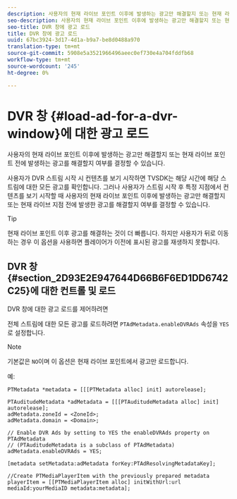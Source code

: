 ```yaml
---
description: 사용자의 현재 라이브 포인트 이후에 발생하는 광고만 해결할지 또는 현재 라이브 포인트 전에 발생하는 광고를 해결할지 여부를 결정할 수 있습니다.
seo-description: 사용자의 현재 라이브 포인트 이후에 발생하는 광고만 해결할지 또는 현재 라이브 포인트 전에 발생하는 광고를 해결할지 여부를 결정할 수 있습니다.
seo-title: DVR 창에 광고 로드
title: DVR 창에 광고 로드
uuid: 67bc3924-3d17-4d1a-b9a7-be8d0488a970
translation-type: tm+mt
source-git-commit: 5908e5a3521966496aeec0ef730e4a704fddfb68
workflow-type: tm+mt
source-wordcount: '245'
ht-degree: 0%

---
```



# DVR 창 {#load-ad-for-a-dvr-window}에 대한 광고 로드

사용자의 현재 라이브 포인트 이후에 발생하는 광고만 해결할지 또는 현재 라이브 포인트 전에 발생하는 광고를 해결할지 여부를 결정할 수 있습니다.

사용자가 DVR 스트림 시작 시 컨텐츠를 보기 시작하면 TVSDK는 해당 시간에 해당 스트림에 대한 모든 광고를 확인합니다. 그러나 사용자가 스트림 시작 후 특정 지점에서 컨텐츠를 보기 시작할 때 사용자의 현재 라이브 포인트 이후에 발생하는 광고만 해결할지 또는 현재 라이브 지점 전에 발생한 광고를 해결할지 여부를 결정할 수 있습니다.

>[!TIP]
>
>현재 라이브 포인트 이후 광고를 해결하는 것이 더 빠릅니다. 하지만 사용자가 뒤로 이동하는 경우 이 옵션을 사용하면 플레이어가 이전에 표시된 광고를 재생하지 못합니다.

## DVR 창 {#section_2D93E2E947644D66B6F6ED1DD6742C25}에 대한 컨트롤 및 로드

DVR 창에 대한 광고 로드를 제어하려면

전체 스트림에 대한 모든 광고를 로드하려면 `PTAdMetadata.enableDVRAds` 속성을 `YES`로 설정합니다.

>[!NOTE]
>
>기본값은 `NO`이며 이 옵션은 현재 라이브 포인트에서 광고만 로드합니다.

예:

```
PTMetadata *metadata = [[[PTMetadata alloc] init] autorelease]; 
 
PTAuditudeMetadata *adMetadata = [[[PTAuditudeMetadata alloc] init] autorelease];  
adMetadata.zoneId = <ZoneId>; 
adMetadata.domain = <Domain>; 
 
// Enable DVR Ads by setting to YES the enableDVRAds property on PTAdMetadata  
// (PTAuditudeMetadata is a subclass of PTAdMetadata)  
adMetadata.enableDVRAds = YES; 
 
[metadata setMetadata:adMetadata forKey:PTAdResolvingMetadataKey]; 
 
//Create PTMediaPlayerItem with the previously prepared metadata    
playerItem = [[PTMediaPlayerItem alloc] initWithUrl:url mediaId:yourMediaID metadata:metadata]; 
```
